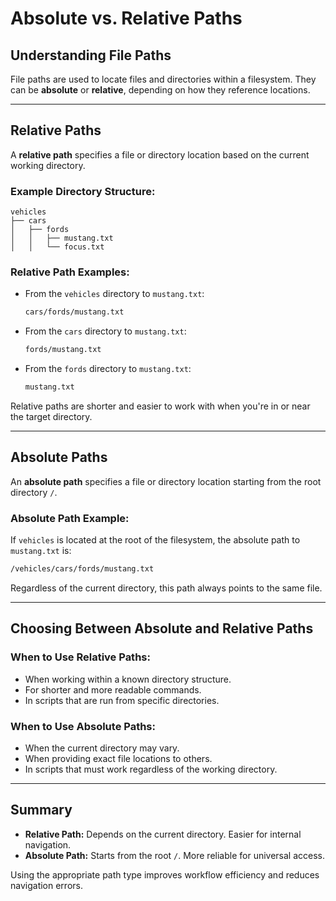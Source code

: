 # Absolute vs. Relative Paths

## Understanding File Paths

File paths are used to locate files and directories within a filesystem. They can be **absolute** or **relative**, depending on how they reference locations.

---

## Relative Paths

A **relative path** specifies a file or directory location based on the current working directory.

### Example Directory Structure:

```
vehicles
├── cars
│   ├── fords
│   │   ├── mustang.txt
│   │   └── focus.txt
```

### Relative Path Examples:

- From the `vehicles` directory to `mustang.txt`:
  ```bash
  cars/fords/mustang.txt
  ```
- From the `cars` directory to `mustang.txt`:
  ```bash
  fords/mustang.txt
  ```
- From the `fords` directory to `mustang.txt`:
  ```bash
  mustang.txt
  ```

Relative paths are shorter and easier to work with when you're in or near the target directory.

---

## Absolute Paths

An **absolute path** specifies a file or directory location starting from the root directory `/`.

### Absolute Path Example:

If `vehicles` is located at the root of the filesystem, the absolute path to `mustang.txt` is:

```bash
/vehicles/cars/fords/mustang.txt
```

Regardless of the current directory, this path always points to the same file.

---

## Choosing Between Absolute and Relative Paths

### When to Use Relative Paths:

- When working within a known directory structure.
- For shorter and more readable commands.
- In scripts that are run from specific directories.

### When to Use Absolute Paths:

- When the current directory may vary.
- When providing exact file locations to others.
- In scripts that must work regardless of the working directory.

---

## Summary

- **Relative Path:** Depends on the current directory. Easier for internal navigation.
- **Absolute Path:** Starts from the root `/`. More reliable for universal access.

Using the appropriate path type improves workflow efficiency and reduces navigation errors.
